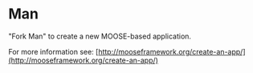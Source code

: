 Man
=====

"Fork Man" to create a new MOOSE-based application.

For more information see: [http://mooseframework.org/create-an-app/](http://mooseframework.org/create-an-app/)
